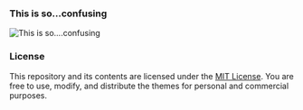 ### This is so...confusing
![This is so....confusing](https://i.imgur.com/Q0kabmf.jpeg)


### License

This repository and its contents are licensed under the [MIT License](https://github.com/TakiShiwa/Themes/blob/main/LICENSE). You are free to use, modify, and distribute the themes for personal and commercial purposes.